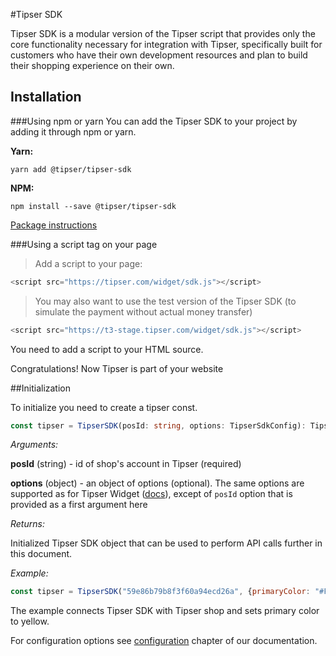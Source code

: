 #Tipser SDK

Tipser SDK is a modular version of the Tipser script that provides only the core functionality necessary for integration with Tipser, specifically built for customers who have their own development resources and plan to build their shopping experience on their own.
## Installation

###Using npm or yarn
You can add the Tipser SDK to your project by adding it through npm or yarn.

**Yarn:** 

`yarn add @tipser/tipser-sdk`

**NPM:**

`npm install --save @tipser/tipser-sdk`


[Package instructions](https://www.npmjs.com/package/@tipser/tipser-sdk)

###Using a script tag on your page

> Add a script to your page:

```javascript
<script src="https://tipser.com/widget/sdk.js"></script>
```

> You may also want to use the test version of the Tipser SDK (to simulate the payment without actual money transfer)

```javascript
<script src="https://t3-stage.tipser.com/widget/sdk.js"></script>
```

You need to add a script to your HTML source.

<aside class="success">
Congratulations! Now Tipser is part of your website
</aside>

##Initialization

To initialize you need to create a tipser const.

```typescript
const tipser = TipserSDK(posId: string, options: TipserSdkConfig): TipserSDKInstance;
```
*Arguments:*

**posId** (string) - id of shop's account in Tipser (required)

**options** (object) - an object of options (optional). The same options are supported as for Tipser Widget ([docs](#tipser-widget)), except of `posId` option that is provided as a first argument here

*Returns:*

Initialized Tipser SDK object that can be used to perform API calls further in this document.

*Example:*

```javascript
const tipser = TipserSDK("59e86b79b8f3f60a94ecd26a", {primaryColor: "#FFFF00"});
```
The example connects Tipser SDK with Tipser shop and sets primary color to yellow.

For configuration options see [configuration](#configuration-options) chapter of our documentation.
